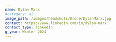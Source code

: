 ```yaml
---
name: Dylan Marx
#category: ai
image_path: /images/headshots/Drone/DylanMarx.jpg
contact: https://www.linkedin.com/in/dylan-marx
contact_type: linkedIn
g_year: Winter 2024
---
```

